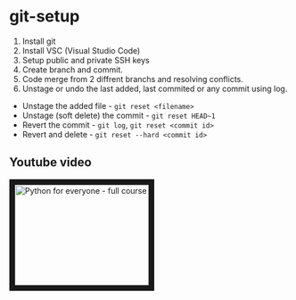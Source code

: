 # git-setup
1. Install git 
2. Install VSC (Visual Studio Code)
3. Setup public and private SSH keys
4. Create branch and commit.
5. Code merge from 2 diffrent branchs and resolving conflicts.
6. Unstage or undo the last added, last commited or any commit using log.
- Unstage the added file - `git reset <filename>`
- Unstage (soft delete) the commit  - `git reset HEAD~1`
- Revert the commit  - `git log`, `git reset <commit id>`
- Revert and delete - `git reset --hard <commit id>`

## Youtube video

<a href="https://www.youtube.com/watch?feature=player_embedded&v=RGOj5yH7evk&t=1s
" target="_blank"><img src="http://img.youtube.com/vi/RGOj5yH7evk/0.jpg" 
alt="Python for everyone - full course" width="240" height="180" border="10" /></a>

